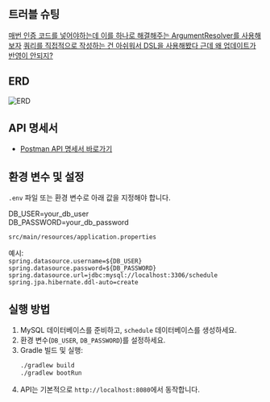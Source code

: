 ## 트러블 슈팅
[매번 인증 코드를 넣어야하는데 이를 하나로 해결해주는 ArgumentResolver를 사용해보자](https://t-era.tistory.com/257)
[쿼리를 직접적으로 작성하는 건 아쉬워서 DSL을 사용해봤다 근데 왜 업데이트가 반영이 안되지?](https://t-era.tistory.com/258)
## ERD

![ERD](https://github.com/user-attachments/assets/62126bc1-46d5-40bd-8b67-53aa7c6a08b3)

## API 명세서

- [Postman API 명세서 바로가기](https://documenter.getpostman.com/view/44667399/2sB2qWGPpF)

## 환경 변수 및 설정

`.env` 파일 또는 환경 변수로 아래 값을 지정해야 합니다.

DB_USER=your_db_user</br>
DB_PASSWORD=your_db_password

`src/main/resources/application.properties` 

예시:</br>
`spring.datasource.username=${DB_USER}`</br>
`spring.datasource.password=${DB_PASSWORD}`</br>
`spring.datasource.url=jdbc:mysql://localhost:3306/schedule`</br>
`spring.jpa.hibernate.ddl-auto=create`</br>

## 실행 방법

1. MySQL 데이터베이스를 준비하고, `schedule` 데이터베이스를 생성하세요.
2. 환경 변수(`DB_USER`, `DB_PASSWORD`)를 설정하세요.
3. Gradle 빌드 및 실행:
   ```bash
   ./gradlew build
   ./gradlew bootRun
   ```
4. API는 기본적으로 `http://localhost:8080`에서 동작합니다.
